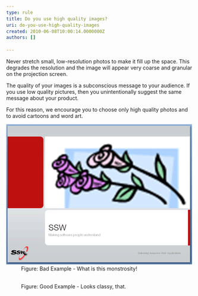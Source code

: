 ```yaml
---
type: rule
title: Do you use high quality images?
uri: do-you-use-high-quality-images
created: 2010-06-08T10:00:14.0000000Z
authors: []

---
```




<span class='intro'> 
  <p>Never stretch small, low-resolution photos to make it fill up the space. This degrades the resolution and the image will appear very coarse and granular on the projection screen.</p>
<p>The quality of your images is a subconscious message to your audience. If you use low quality pictures, then you unintentionally suggest the same message about your product.</p>
<p>For this reason, we encourage you to choose only high quality photos and to avoid cartoons and word art.</p>
 </span>


  <dl>
    <dt><img class="ms-rteCustom-ImageArea" src="low_d.png" alt="" /> </dt>
    <dd class="ms-rteCustom-FigureBad">Figure&#58; Bad Example - What is this monstrosity! </dd>
</dl>
<dl>
    <dt><img class="ms-rteCustom-ImageArea" src="high_d.jpg" alt="" /> </dt>
    <dd class="ms-rteCustom-FigureGood">Figure&#58; Good Example - Looks classy, that. </dd>
</dl>



